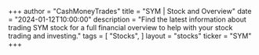 +++
author = "CashMoneyTrades"
title = "SYM | Stock and Overview"
date = "2024-01-12T10:00:00"
description = "Find the latest information about trading SYM stock for a full financial overview to help with your stock trading and investing."
tags = [
"Stocks",
]
layout = "stocks"
ticker = "SYM"
+++
        


    
        